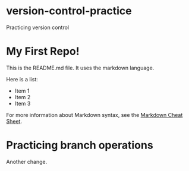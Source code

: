 # version-control-practice
Practicing version control

# My First Repo!

This is the README.md file. It uses the markdown language.

Here is a list:

  + Item 1
  + Item 2
  + Item 3

For more information about Markdown syntax, see the [Markdown Cheat Sheet](https://www.markdownguide.org/cheat-sheet/).

# Practicing branch operations
Another change.